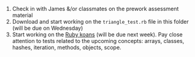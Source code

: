 1. Check in with James &/or classmates on the prework assessment material
2. Download and start working on the `triangle_test.rb` file in this folder (will be due on Wednesday)
3. Start working on the [Ruby koans](http://rubykoans.com/) (will be due next week). Pay close attention to tests related to the upcoming concepts: arrays, classes, hashes, iteration, methods, objects, scope.
